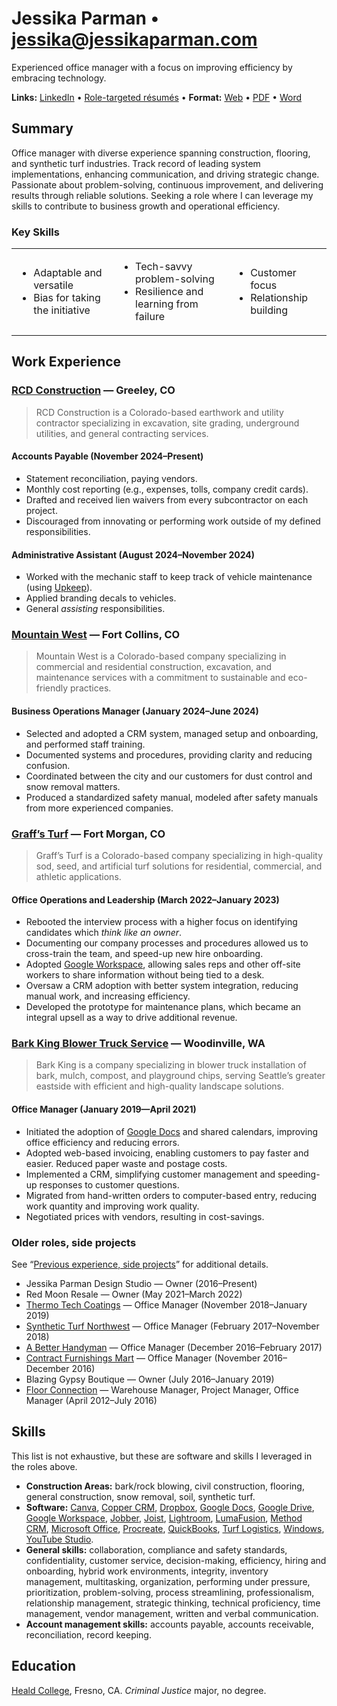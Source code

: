 # Jessika Parman • [jessika@jessikaparman.com](mailto:jessika@jessikaparman.com)

Experienced office manager with a focus on improving efficiency by embracing technology.

**Links:** [LinkedIn] • [Role-targeted résumés](https://github.com/skyzyx/resume-jessika-parman/blob/master/resumes/#readme) • **Format:** [Web](https://github.com/skyzyx/resume-jessika-parman/blob/master/resumes/jessika-parman-office-management.md) • [PDF](https://github.com/skyzyx/resume-jessika-parman/raw/master/resumes/jessika-parman-office-management.pdf) • [Word](https://github.com/skyzyx/resume-jessika-parman/raw/master/resumes/jessika-parman-office-management.docx)

## Summary

Office manager with diverse experience spanning construction, flooring, and synthetic turf industries. Track record of leading system implementations, enhancing communication, and driving strategic change. Passionate about problem-solving, continuous improvement, and delivering results through reliable solutions. Seeking a role where I can leverage my skills to contribute to business growth and operational efficiency.

### Key Skills

<table width="100%">
<tbody>
<tr>
<td>

* Adaptable and versatile
* Bias for taking the initiative

</td>
<td>

* Tech-savvy problem-solving
* Resilience and learning from failure

</td>
<td>

* Customer focus
* Relationship building

</td>
</tr>
</tbody>
</table>

## Work Experience

### [RCD Construction](https://www.rcdconstructionco.com) — Greeley, CO

> RCD Construction is a Colorado-based earthwork and utility contractor specializing in excavation, site grading, underground utilities, and general contracting services.

#### Accounts Payable (November 2024–Present)

* Statement reconciliation, paying vendors.
* Monthly cost reporting (e.g., expenses, tolls, company credit cards).
* Drafted and received lien waivers from every subcontractor on each project.
* Discouraged from innovating or performing work outside of my defined responsibilities.

#### Administrative Assistant (August 2024–November 2024)

* Worked with the mechanic staff to keep track of vehicle maintenance (using [Upkeep]).
* Applied branding decals to vehicles.
* General _assisting_ responsibilities.

### [Mountain West](https://mountainwest.us) — Fort Collins, CO

> Mountain West is a Colorado-based company specializing in commercial and residential construction, excavation, and maintenance services with a commitment to sustainable and eco-friendly practices.

#### Business Operations Manager (January 2024–June 2024)

* Selected and adopted a CRM system, managed setup and onboarding, and performed staff training.
* Documented systems and procedures, providing clarity and reducing confusion.
* Coordinated between the city and our customers for dust control and snow removal matters.
* Produced a standardized safety manual, modeled after safety manuals from more experienced companies.

### [Graff’s Turf](https://graffsturf.com) — Fort Morgan, CO

> Graff’s Turf is a Colorado-based company specializing in high-quality sod, seed, and artificial turf solutions for residential, commercial, and athletic applications.

#### Office Operations and Leadership (March 2022–January 2023)

* Rebooted the interview process with a higher focus on identifying candidates which _think like an owner_.
* Documenting our company processes and procedures allowed us to cross-train the team, and speed-up new hire onboarding.
* Adopted [Google Workspace], allowing sales reps and other off-site workers to share information without being tied to a desk.
* Oversaw a CRM adoption with better system integration, reducing manual work, and increasing efficiency.
* Developed the prototype for maintenance plans, which became an integral upsell as a way to drive additional revenue.

<div class="page-break"></div>

### [Bark King Blower Truck Service](https://barkking.com) — Woodinville, WA

> Bark King is a company specializing in blower truck installation of bark, mulch, compost, and playground chips, serving Seattle’s greater eastside with efficient and high-quality landscape solutions.

#### Office Manager (January 2019—April 2021)

* Initiated the adoption of [Google Docs] and shared calendars, improving office efficiency and reducing errors.
* Adopted web-based invoicing, enabling customers to pay faster and easier. Reduced paper waste and postage costs.
* Implemented a CRM, simplifying customer management and speeding-up responses to customer questions.
* Migrated from hand-written orders to computer-based entry, reducing work quantity and improving work quality.
* Negotiated prices with vendors, resulting in cost-savings.

### Older roles, side projects

See “[Previous experience, side projects](https://github.com/skyzyx/resume-jessika-parman/blob/master/jessika-parman-previously.md)” for additional details.

* Jessika Parman Design Studio — Owner (2016–Present)
* Red Moon Resale — Owner (May 2021–March 2022)
* [Thermo Tech Coatings](http://www.thermotechcoatings.com) — Office Manager (November 2018–January 2019)
* [Synthetic Turf Northwest](https://www.syntheticturfnorthwest.com) — Office Manager (February 2017–November 2018)
* [A Better Handyman](https://www.abetterhandyman.org) — Office Manager (December 2016–February 2017)
* [Contract Furnishings Mart](http://www.cfmfloors.com/north-seattle-flooring-store) — Office Manager (November 2016–December 2016)
* Blazing Gypsy Boutique — Owner (July 2016–January 2019)
* [Floor Connection](http://floorconnection.com) — Warehouse Manager, Project Manager, Office Manager (April 2012–July 2016)

    

## Skills

This list is not exhaustive, but these are software and skills I leveraged in the roles above.

* **Construction Areas:** bark/rock blowing, civil construction, flooring, general construction, snow removal, soil, synthetic turf.
* **Software:** [Canva], [Copper CRM], [Dropbox], [Google Docs], [Google Drive], [Google Workspace], [Jobber], [Joist], [Lightroom], [LumaFusion], [Method CRM], [Microsoft Office], [Procreate], [QuickBooks], [Turf Logistics], [Windows], [YouTube Studio].
* **General skills:** collaboration, compliance and safety standards, confidentiality, customer service, decision-making, efficiency, hiring and onboarding, hybrid work environments, integrity, inventory management, multitasking, organization, performing under pressure, prioritization, problem-solving, process streamlining, professionalism, relationship management, strategic thinking, technical proficiency, time management, vendor management, written and verbal communication.
* **Account management skills:** accounts payable, accounts receivable, reconciliation, record keeping.

## Education

[Heald College], Fresno, CA. _Criminal Justice_ major, no degree.

[Canva]: https://www.canva.com
[Copper CRM]: https://www.copper.com
[Dropbox]: https://www.dropbox.com
[Google Docs]: https://docs.google.com
[Google Drive]: https://drive.google.com
[Google Workspace]: https://workspace.google.com
[Heald College]: https://en.wikipedia.org/wiki/Heald_College
[iOS]: https://www.apple.com/ios/
[iPadOS]: https://www.apple.com/ipados/
[Jobber]: https://getjobber.com
[Joist]: https://www.joist.com
[Lightroom]: https://lightroom.adobe.com
[LinkedIn]: https://www.linkedin.com/in/jessikaparman/
[LumaFusion]: https://luma-touch.com/luma-fusion-for-ios/
[macOS]: https://apple.com/macos
[Method CRM]: https://www.method.me
[Microsoft Office]: https://www.office.com
[ninety.io]: https://www.ninety.io
[Procreate]: https://procreate.com
[Quickbooks]: https://quickbooks.intuit.com
[QuickBooks]: https://quickbooks.intuit.com
[Turf Logistics]: https://turf-logistics.com
[Upkeep]: https://upkeep.com
[Windows]: https://microsoft.com/windows
[YouTube Studio]: https://studio.youtube.com
